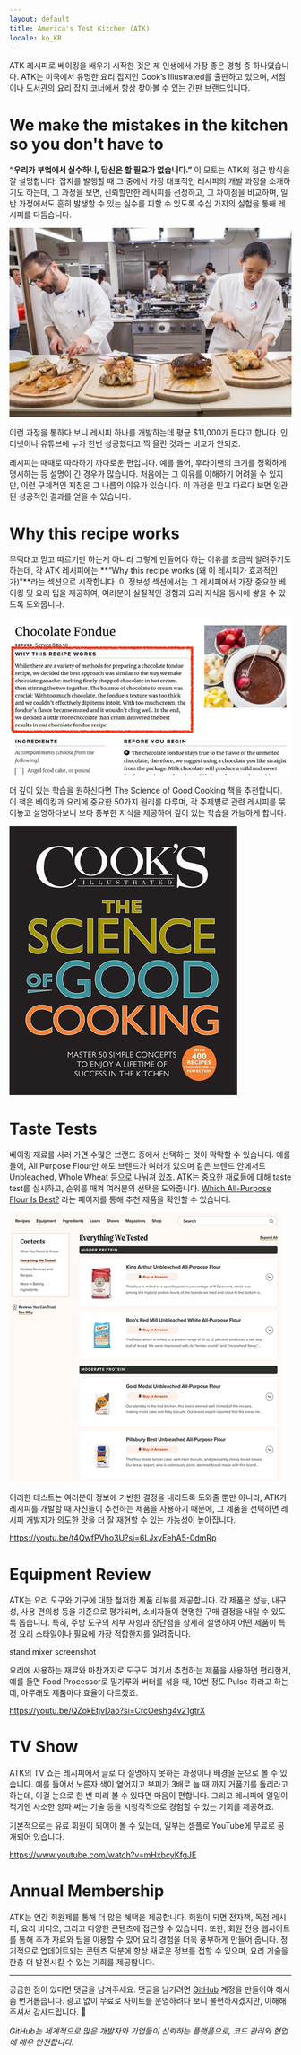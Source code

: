 ```yaml
---
layout: default
title: America's Test Kitchen (ATK)
locale: ko_KR
---
```


ATK 레시피로 베이킹을 배우기 시작한 것은 제 인생에서 가장 좋은 경험 중 하나였습니다. ATK는 미국에서 유명한 요리 잡지인 Cook’s Illustrated를 출판하고 있으며, 서점이나 도서관의 요리 잡지 코너에서 항상 찾아볼 수 있는 간판 브랜드입니다.

# We make the mistakes in the kitchen so you don't have to

**“우리가 부엌에서 실수하니, 당신은 할 필요가 없습니다.”** 이 모토는 ATK의 접근 방식을 잘 설명합니다. 잡지를 발행할 때 그 중에서 가장 대표적인 레시피의 개발 과정을 소개하기도 하는데, 그 과정을 보면, 신뢰할만한 레시피를 선정하고, 그 차이점을 비교하며, 일반 가정에서도 흔히 발생할 수 있는 실수를 피할 수 있도록 수십 가지의 실험을 통해 레시피를 다듬습니다.

![ATK](/assets/img/baking/atk.jpg)

이런 과정을 통하다 보니 레시피 하나를 개발하는데 평균 $11,000가 든다고 합니다. 인터넷이나 유튜브에 누가 한번 성공했다고 찍 올린 것과는 비교가 안되죠.

레시피는 때때로 따라하기 까다로운 편입니다. 예를 들어, 후라이팬의 크기를 정확하게 명시하는 등 설명이 긴 경우가 많습니다. 처음에는 그 이유를 이해하기 어려울 수 있지만, 이런 구체적인 지침은 그 나름의 이유가 있습니다. 이 과정을 믿고 따르다 보면 일관된 성공적인 결과를 얻을 수 있습니다.

# Why this recipe works

무턱대고 믿고 따르기만 하는게 아니라 그렇게 만들어야 하는 이유를 조금씩 알려주기도 하는데, 각 ATK 레시피에는 **“Why this recipe works (왜 이 레시피가 효과적인가)”**라는 섹션으로 시작합니다. 이 정보성 섹션에서는 그 레시피에서 가장 중요한 베이킹 및 요리 팁을 제공하여, 여러분이 실질적인 경험과 요리 지식을 동시에 쌓을 수 있도록 도와줍니다.

![Why this recipe works](/assets/img/baking/why_works.jpg)

더 깊이 있는 학습을 원하신다면 The Science of Good Cooking 책을 추천합니다. 이 책은 베이킹과 요리에 중요한 50가지 원리를 다루며, 각 주제별로 관련 레시피를 묶어놓고 설명하다보니 보다 풍부한 지식을 제공하며 깊이 있는 학습을 가능하게 합니다.

![The Science of Good Cooking](/assets/img/baking/science_cooking.jpg)

# Taste Tests

베이킹 재료를 사러 가면 수많은 브랜드 중에서 선택하는 것이 막막할 수 있습니다. 예를 들어, All Purpose Flour만 해도 브렌드가 여러개 있으며 같은 브렌드 안에서도 Unbleached, Whole Wheat 등으로 나눠져 있죠. ATK는 중요한 재료들에 대해 taste test를 실시하고, 순위를 매겨 여러분의 선택을 도와줍니다. [Which All-Purpose Flour Is Best?](https://www.americastestkitchen.com/taste_tests/2250-all-purpose-flour) 라는 페이지를 통해 추천 제품을 확인할 수 있습니다.

![Taste Tests](/assets/img/baking/taste_tests.jpg)

이러한 테스트는 여러분이 정보에 기반한 결정을 내리도록 도와줄 뿐만 아니라, ATK가 레시피를 개발할 때 자신들이 추천하는 제품을 사용하기 때문에, 그 제품을 선택하면 레시피 개발자가 의도한 맛을 더 잘 재현할 수 있는 가능성이 높아집니다.

https://youtu.be/t4QwfPVho3U?si=6LJxyEehA5-0dmRp

# Equipment Review

ATK는 요리 도구와 기구에 대한 철저한 제품 리뷰를 제공합니다. 각 제품은 성능, 내구성, 사용 편의성 등을 기준으로 평가되며, 소비자들이 현명한 구매 결정을 내릴 수 있도록 돕습니다. 특히, 주방 도구의 세부 사항과 장단점을 상세히 설명하여 어떤 제품이 특정 요리 스타일이나 필요에 가장 적합한지를 알려줍니다.

stand mixer screenshot

요리에 사용하는 재료와 마찬가지로 도구도 여기서 추천하는 제품을 사용하면 편리한게, 예를 들면 Food Processor로 밀가루와 버터를 섞을 때, 10번 정도 Pulse 하라고 하는데, 아무래도 제품마다 효율이 다르겠죠.

https://youtu.be/QZokEtjvDao?si=CrcOeshg4v21gtrX


# TV Show

ATK의 TV 쇼는 레시피에서 글로 다 설명하지 못하는 과정이나 배경을 눈으로 볼 수 있습니다. 예를 들어서 노른자 색이 옅어지고 부피가 3배로 늘 때 까지 거품기를 돌리라고 하는데, 이걸 눈으로 한 번 미리 볼 수 있다면 마음이 편합니다. 그리고 레시피에 일일이 적기엔 사소한 양파 써는 기술 등을 시청각적으로 경험할 수 있는 기회를 제공하죠.

기본적으로는 유료 회원이 되어야 볼 수 있는데, 일부는 셈플로 YouTube에 무료로 공개되어 있습니다.

https://www.youtube.com/watch?v=mHxbcyKfgJE


# Annual Membership

ATK는 연간 회원제를 통해 더 많은 혜택을 제공합니다. 회원이 되면 전자책, 독점 레시피, 요리 비디오, 그리고 다양한 콘텐츠에 접근할 수 있습니다. 또한, 회원 전용 웹사이트를 통해 추가 자료와 팁을 이용할 수 있어 요리 경험을 더욱 풍부하게 만들어 줍니다. 정기적으로 업데이트되는 콘텐츠 덕분에 항상 새로운 정보를 접할 수 있으며, 요리 기술을 한층 더 발전시킬 수 있는 기회를 제공합니다.

---

궁금한 점이 있다면 댓글을 남겨주세요. 댓글을 남기려면 [GitHub](http://github.com) 계정을 만들어야 해서 좀 번거롭습니다. 광고 없이 무료로 사이트를 운영하려다 보니 불편하시겠지만, 이해해 주셔서 감사드립니다. 🙂

*GitHub는 세계적으로 많은 개발자와 기업들이 신뢰하는 플랫폼으로, 코드 관리와 협업에 매우 안전합니다.*
